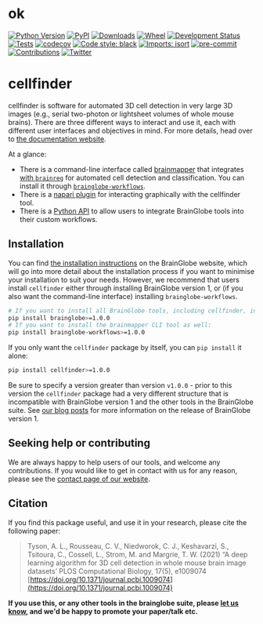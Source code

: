 # ok 
[![Python Version](https://img.shields.io/pypi/pyversions/cellfinder.svg)](https://pypi.org/project/cellfinder)
[![PyPI](https://img.shields.io/pypi/v/cellfinder.svg)](https://pypi.org/project/cellfinder)
[![Downloads](https://pepy.tech/badge/cellfinder)](https://pepy.tech/project/cellfinder)
[![Wheel](https://img.shields.io/pypi/wheel/cellfinder.svg)](https://pypi.org/project/cellfinder)
[![Development Status](https://img.shields.io/pypi/status/cellfinder.svg)](https://github.com/brainglobe/cellfinder)
[![Tests](https://img.shields.io/github/actions/workflow/status/brainglobe/cellfinder/test_and_deploy.yml?branch=main)](https://github.com/brainglobe/cellfinder/actions)
[![codecov](https://codecov.io/gh/brainglobe/cellfinder/branch/main/graph/badge.svg?token=nx1lhNI7ox)](https://codecov.io/gh/brainglobe/cellfinder)
[![Code style: black](https://img.shields.io/badge/code%20style-black-000000.svg)](https://github.com/python/black)
[![Imports: isort](https://img.shields.io/badge/%20imports-isort-%231674b1?style=flat&labelColor=ef8336)](https://pycqa.github.io/isort/)
[![pre-commit](https://img.shields.io/badge/pre--commit-enabled-brightgreen?logo=pre-commit&logoColor=white)](https://github.com/pre-commit/pre-commit)
[![Contributions](https://img.shields.io/badge/Contributions-Welcome-brightgreen.svg)](https://brainglobe.info/community/developers/index.html)
[![Twitter](https://img.shields.io/twitter/follow/brain_globe?style=social)](https://twitter.com/brain_globe)

# cellfinder

cellfinder is software for automated 3D cell detection in very large 3D images (e.g., serial two-photon or lightsheet volumes of whole mouse brains).
There are three different ways to interact and use it, each with different user interfaces and objectives in mind.
For more details, head over to [the documentation website](https://brainglobe.info/documentation/cellfinder/index.html).

At a glance:

- There is a command-line interface called [brainmapper](https://brainglobe.info/documentation/brainglobe-workflows/brainmapper/index.html) that integrates [with `brainreg`](https://github.com/brainglobe/brainreg) for automated cell detection and classification. You can install it through [`brainglobe-workflows`](https://brainglobe.info/documentation/brainglobe-workflows/index.html).
- There is a [napari plugin](https://brainglobe.info/documentation/cellfinder/user-guide/napari-plugin/index.html) for interacting graphically with the cellfinder tool.
- There is a [Python API](https://brainglobe.info/documentation/cellfinder/user-guide/cellfinder-core.html) to allow users to integrate BrainGlobe tools into their custom workflows.

## Installation

You can find [the installation instructions](https://brainglobe.info/documentation/cellfinder/installation.html#installation) on the BrainGlobe website, which will go into more detail about the installation process if you want to minimise your installation to suit your needs.
However, we recommend that users install `cellfinder` either through installing BrainGlobe version 1, or (if you also want the command-line interface) installing `brainglobe-workflows`.

```bash
# If you want to install all BrainGlobe tools, including cellfinder, in a consistent manner with one command:
pip install brainglobe>=1.0.0
# If you want to install the brainmapper CLI tool as well:
pip install brainglobe-workflows>=1.0.0
```

If you only want the `cellfinder` package by itself, you can `pip install` it alone:

```bash
pip install cellfinder>=1.0.0
```

Be sure to specify a version greater than version `v1.0.0` - prior to this version the `cellfinder` package had a very different structure that is incompatible with BrainGlobe version 1 and the other tools in the BrainGlobe suite.
See [our blog posts](https://brainglobe.info/blog/) for more information on the release of BrainGlobe version 1.

## Seeking help or contributing
We are always happy to help users of our tools, and welcome any contributions. If you would like to get in contact with us for any reason, please see the [contact page of our website](https://brainglobe.info/contact.html).

## Citation
If you find this package useful, and use it in your research, please cite the following paper:
> Tyson, A. L., Rousseau, C. V., Niedworok, C. J., Keshavarzi, S., Tsitoura, C., Cossell, L., Strom, M. and Margrie, T. W. (2021) “A deep learning algorithm for 3D cell detection in whole mouse brain image datasets’ PLOS Computational Biology, 17(5), e1009074
[https://doi.org/10.1371/journal.pcbi.1009074](https://doi.org/10.1371/journal.pcbi.1009074)

**If you use this, or any other tools in the brainglobe suite, please
 [let us know](https://brainglobe.info/contact.html), and
 we'd be happy to promote your paper/talk etc.**
